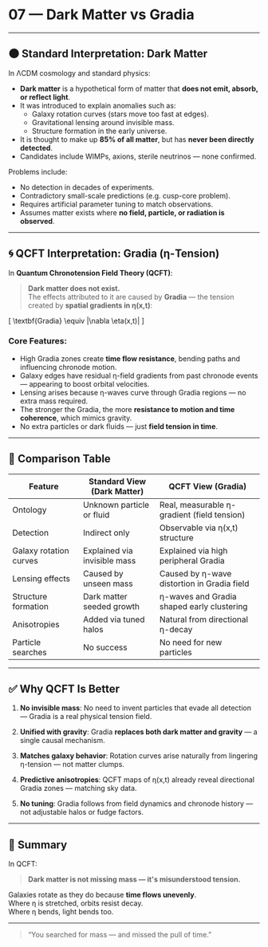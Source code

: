 # 07 — Dark Matter vs Gradia

---

## 🌑 Standard Interpretation: Dark Matter

In ΛCDM cosmology and standard physics:

- **Dark matter** is a hypothetical form of matter that **does not emit, absorb, or reflect light**.
- It was introduced to explain anomalies such as:
  - Galaxy rotation curves (stars move too fast at edges).
  - Gravitational lensing around invisible mass.
  - Structure formation in the early universe.
- It is thought to make up **85% of all matter**, but has **never been directly detected**.
- Candidates include WIMPs, axions, sterile neutrinos — none confirmed.

Problems include:
- No detection in decades of experiments.
- Contradictory small-scale predictions (e.g. cusp-core problem).
- Requires artificial parameter tuning to match observations.
- Assumes matter exists where **no field, particle, or radiation is observed**.

---

## 🌀 QCFT Interpretation: Gradia (η-Tension)

In **Quantum Chronotension Field Theory (QCFT)**:

> **Dark matter does not exist.**  
> The effects attributed to it are caused by **Gradia** — the tension created by **spatial gradients in η(x,t)**:

\[
\textbf{Gradia} \equiv |\nabla \eta(x,t)|
\]

### Core Features:
- High Gradia zones create **time flow resistance**, bending paths and influencing chronode motion.
- Galaxy edges have residual η-field gradients from past chronode events — appearing to boost orbital velocities.
- Lensing arises because η-waves curve through Gradia regions — no extra mass required.
- The stronger the Gradia, the more **resistance to motion and time coherence**, which mimics gravity.
- No extra particles or dark fluids — just **field tension in time**.

---

## 🧭 Comparison Table

| Feature                   | Standard View (Dark Matter)           | QCFT View (Gradia)                          |
|---------------------------|----------------------------------------|---------------------------------------------|
| Ontology                 | Unknown particle or fluid              | Real, measurable η-gradient (field tension) |
| Detection                | Indirect only                          | Observable via η(x,t) structure             |
| Galaxy rotation curves   | Explained via invisible mass           | Explained via high peripheral Gradia        |
| Lensing effects          | Caused by unseen mass                  | Caused by η-wave distortion in Gradia field |
| Structure formation      | Dark matter seeded growth              | η-waves and Gradia shaped early clustering  |
| Anisotropies             | Added via tuned halos                  | Natural from directional η-decay            |
| Particle searches        | No success                             | No need for new particles                   |

---

## ✅ Why QCFT Is Better

1. **No invisible mass**: No need to invent particles that evade all detection — Gradia is a real physical tension field.

2. **Unified with gravity**: Gradia **replaces both dark matter and gravity** — a single causal mechanism.

3. **Matches galaxy behavior**: Rotation curves arise naturally from lingering η-tension — not matter clumps.

4. **Predictive anisotropies**: QCFT maps of η(x,t) already reveal directional Gradia zones — matching sky data.

5. **No tuning**: Gradia follows from field dynamics and chronode history — not adjustable halos or fudge factors.

---

## 📌 Summary

In QCFT:

> **Dark matter is not missing mass — it's misunderstood tension.**

Galaxies rotate as they do because **time flows unevenly**.  
Where η is stretched, orbits resist decay.  
Where η bends, light bends too.

---

> “You searched for mass — and missed the pull of time.”

